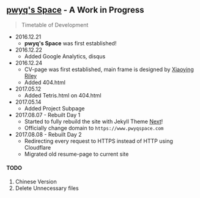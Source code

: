 ## [pwyq's Space](https://www.pwyqspace.com/) - A Work in Progress

> Timetable of Development

* 2016.12.21
    * **pwyq's Space** was first established!
* 2016.12.22 
    * Added Google Analytics, disqus
* 2016.12.24 
    * CV-page was first established, main frame is designed by [Xiaoying Riley](http://themes.3rdwavemedia.com/)
    * Added 404.html
* 2017.05.12
    * Added Tetris.html on 404.html
* 2017.05.14
    * Added Project Subpage
* 2017.08.07 - Rebuilt Day 1
    * Started to fully rebuild the site with Jekyll Theme [Next](https://github.com/simpleyyt/jekyll-theme-next)!
    * Officially change domain to `https://www.pwyqspace.com`
* 2017.08.08 - Rebuilt Day 2
    * Redirecting every request to HTTPS instead of HTTP using Cloudflare
    * Migrated old resume-page to current site
    
#### TODO
1. Chinese Version
2. Delete Unnecessary files